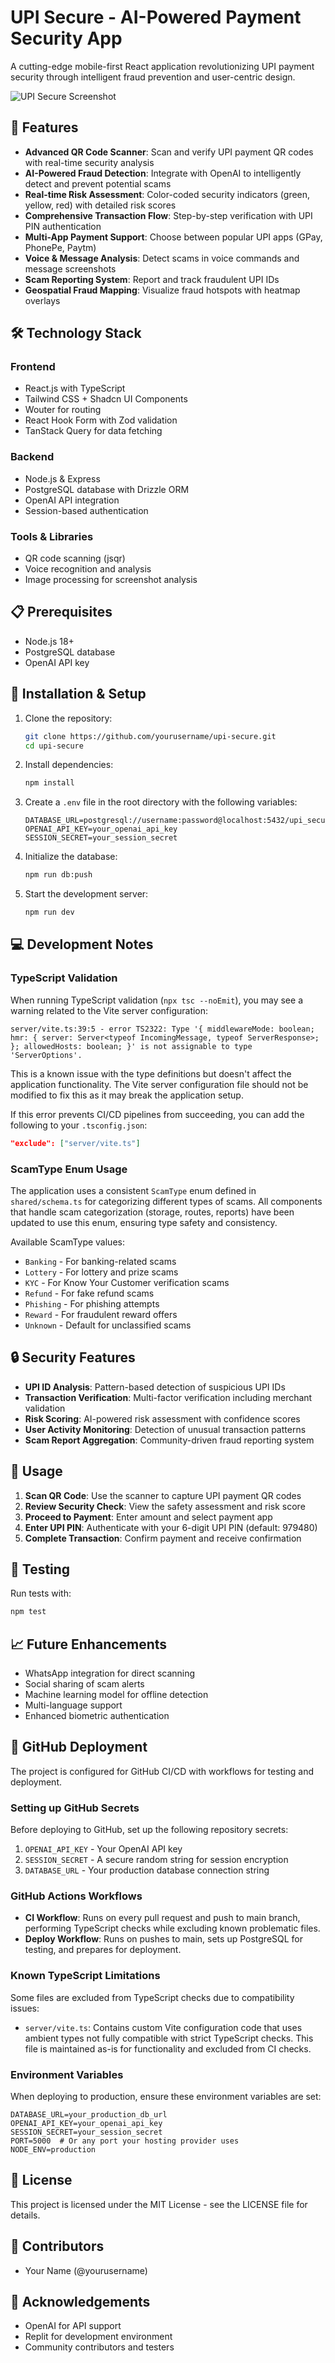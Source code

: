 # UPI Secure - AI-Powered Payment Security App

A cutting-edge mobile-first React application revolutionizing UPI payment security through intelligent fraud prevention and user-centric design.

![UPI Secure Screenshot](attached_assets/image_1744853525614.png)

## 🚀 Features

- **Advanced QR Code Scanner**: Scan and verify UPI payment QR codes with real-time security analysis
- **AI-Powered Fraud Detection**: Integrate with OpenAI to intelligently detect and prevent potential scams
- **Real-time Risk Assessment**: Color-coded security indicators (green, yellow, red) with detailed risk scores
- **Comprehensive Transaction Flow**: Step-by-step verification with UPI PIN authentication
- **Multi-App Payment Support**: Choose between popular UPI apps (GPay, PhonePe, Paytm)
- **Voice & Message Analysis**: Detect scams in voice commands and message screenshots
- **Scam Reporting System**: Report and track fraudulent UPI IDs
- **Geospatial Fraud Mapping**: Visualize fraud hotspots with heatmap overlays

## 🛠️ Technology Stack

### Frontend
- React.js with TypeScript
- Tailwind CSS + Shadcn UI Components
- Wouter for routing
- React Hook Form with Zod validation
- TanStack Query for data fetching

### Backend
- Node.js & Express
- PostgreSQL database with Drizzle ORM
- OpenAI API integration
- Session-based authentication

### Tools & Libraries
- QR code scanning (jsqr)
- Voice recognition and analysis
- Image processing for screenshot analysis

## 📋 Prerequisites

- Node.js 18+
- PostgreSQL database
- OpenAI API key

## 🔧 Installation & Setup

1. Clone the repository:
   ```bash
   git clone https://github.com/yourusername/upi-secure.git
   cd upi-secure
   ```

2. Install dependencies:
   ```bash
   npm install
   ```

3. Create a `.env` file in the root directory with the following variables:
   ```
   DATABASE_URL=postgresql://username:password@localhost:5432/upi_secure
   OPENAI_API_KEY=your_openai_api_key
   SESSION_SECRET=your_session_secret
   ```

4. Initialize the database:
   ```bash
   npm run db:push
   ```

5. Start the development server:
   ```bash
   npm run dev
   ```

## 💻 Development Notes

### TypeScript Validation

When running TypeScript validation (`npx tsc --noEmit`), you may see a warning related to the Vite server configuration:

```
server/vite.ts:39:5 - error TS2322: Type '{ middlewareMode: boolean; hmr: { server: Server<typeof IncomingMessage, typeof ServerResponse>; }; allowedHosts: boolean; }' is not assignable to type 'ServerOptions'.
```

This is a known issue with the type definitions but doesn't affect the application functionality. The Vite server configuration file should not be modified to fix this as it may break the application setup.

If this error prevents CI/CD pipelines from succeeding, you can add the following to your `.tsconfig.json`:

```json
"exclude": ["server/vite.ts"]
```

### ScamType Enum Usage

The application uses a consistent `ScamType` enum defined in `shared/schema.ts` for categorizing different types of scams. All components that handle scam categorization (storage, routes, reports) have been updated to use this enum, ensuring type safety and consistency.

Available ScamType values:
- `Banking` - For banking-related scams
- `Lottery` - For lottery and prize scams
- `KYC` - For Know Your Customer verification scams
- `Refund` - For fake refund scams
- `Phishing` - For phishing attempts
- `Reward` - For fraudulent reward offers
- `Unknown` - Default for unclassified scams

## 🔒 Security Features

- **UPI ID Analysis**: Pattern-based detection of suspicious UPI IDs
- **Transaction Verification**: Multi-factor verification including merchant validation
- **Risk Scoring**: AI-powered risk assessment with confidence scores
- **User Activity Monitoring**: Detection of unusual transaction patterns
- **Scam Report Aggregation**: Community-driven fraud reporting system

## 📱 Usage

1. **Scan QR Code**: Use the scanner to capture UPI payment QR codes
2. **Review Security Check**: View the safety assessment and risk score
3. **Proceed to Payment**: Enter amount and select payment app
4. **Enter UPI PIN**: Authenticate with your 6-digit UPI PIN (default: 979480)
5. **Complete Transaction**: Confirm payment and receive confirmation

## 🧪 Testing

Run tests with:
```bash
npm test
```

## 📈 Future Enhancements

- WhatsApp integration for direct scanning
- Social sharing of scam alerts
- Machine learning model for offline detection
- Multi-language support
- Enhanced biometric authentication

## 🚀 GitHub Deployment

The project is configured for GitHub CI/CD with workflows for testing and deployment.

### Setting up GitHub Secrets

Before deploying to GitHub, set up the following repository secrets:

1. `OPENAI_API_KEY` - Your OpenAI API key
2. `SESSION_SECRET` - A secure random string for session encryption
3. `DATABASE_URL` - Your production database connection string

### GitHub Actions Workflows

- **CI Workflow**: Runs on every pull request and push to main branch, performing TypeScript checks while excluding known problematic files.
- **Deploy Workflow**: Runs on pushes to main, sets up PostgreSQL for testing, and prepares for deployment.

### Known TypeScript Limitations

Some files are excluded from TypeScript checks due to compatibility issues:

- `server/vite.ts`: Contains custom Vite configuration code that uses ambient types not fully compatible with strict TypeScript checks. This file is maintained as-is for functionality and excluded from CI checks.

### Environment Variables

When deploying to production, ensure these environment variables are set:

```
DATABASE_URL=your_production_db_url
OPENAI_API_KEY=your_openai_api_key
SESSION_SECRET=your_session_secret
PORT=5000  # Or any port your hosting provider uses
NODE_ENV=production
```

## 📄 License

This project is licensed under the MIT License - see the LICENSE file for details.

## 👥 Contributors

- Your Name (@yourusername)

## 🙏 Acknowledgements

- OpenAI for API support
- Replit for development environment
- Community contributors and testers